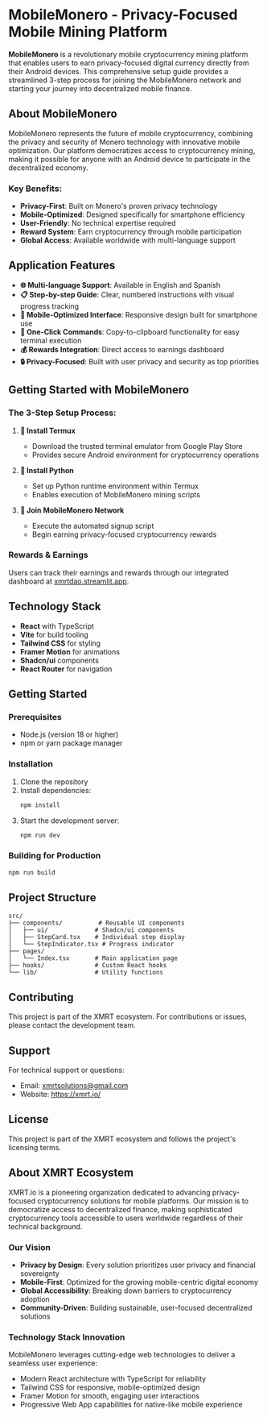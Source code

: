 
# MobileMonero - Privacy-Focused Mobile Mining Platform

**MobileMonero** is a revolutionary mobile cryptocurrency mining platform that enables users to earn privacy-focused digital currency directly from their Android devices. This comprehensive setup guide provides a streamlined 3-step process for joining the MobileMonero network and starting your journey into decentralized mobile finance.

## About MobileMonero

MobileMonero represents the future of mobile cryptocurrency, combining the privacy and security of Monero technology with innovative mobile optimization. Our platform democratizes access to cryptocurrency mining, making it possible for anyone with an Android device to participate in the decentralized economy.

### Key Benefits:
- **Privacy-First**: Built on Monero's proven privacy technology
- **Mobile-Optimized**: Designed specifically for smartphone efficiency
- **User-Friendly**: No technical expertise required
- **Reward System**: Earn cryptocurrency through mobile participation
- **Global Access**: Available worldwide with multi-language support

## Application Features

- **🌐 Multi-language Support**: Available in English and Spanish
- **📋 Step-by-step Guide**: Clear, numbered instructions with visual progress tracking
- **📱 Mobile-Optimized Interface**: Responsive design built for smartphone use
- **🔗 One-Click Commands**: Copy-to-clipboard functionality for easy terminal execution
- **💰 Rewards Integration**: Direct access to earnings dashboard
- **🔒 Privacy-Focused**: Built with user privacy and security as top priorities

## Getting Started with MobileMonero

### The 3-Step Setup Process:

1. **📱 Install Termux** 
   - Download the trusted terminal emulator from Google Play Store
   - Provides secure Android environment for cryptocurrency operations

2. **🐍 Install Python** 
   - Set up Python runtime environment within Termux
   - Enables execution of MobileMonero mining scripts

3. **🚀 Join MobileMonero Network** 
   - Execute the automated signup script
   - Begin earning privacy-focused cryptocurrency rewards

### Rewards & Earnings

Users can track their earnings and rewards through our integrated dashboard at [xmrtdao.streamlit.app](https://xmrtdao.streamlit.app).

## Technology Stack

- **React** with TypeScript
- **Vite** for build tooling
- **Tailwind CSS** for styling
- **Framer Motion** for animations
- **Shadcn/ui** components
- **React Router** for navigation

## Getting Started

### Prerequisites

- Node.js (version 18 or higher)
- npm or yarn package manager

### Installation

1. Clone the repository
2. Install dependencies:
   ```bash
   npm install
   ```
3. Start the development server:
   ```bash
   npm run dev
   ```

### Building for Production

```bash
npm run build
```

## Project Structure

```
src/
├── components/          # Reusable UI components
│   ├── ui/             # Shadcn/ui components
│   ├── StepCard.tsx    # Individual step display
│   └── StepIndicator.tsx # Progress indicator
├── pages/
│   └── Index.tsx       # Main application page
├── hooks/              # Custom React hooks
└── lib/                # Utility functions
```

## Contributing

This project is part of the XMRT ecosystem. For contributions or issues, please contact the development team.

## Support

For technical support or questions:
- Email: xmrtsolutions@gmail.com
- Website: https://xmrt.io/

## License

This project is part of the XMRT ecosystem and follows the project's licensing terms.

## About XMRT Ecosystem

XMRT.io is a pioneering organization dedicated to advancing privacy-focused cryptocurrency solutions for mobile platforms. Our mission is to democratize access to decentralized finance, making sophisticated cryptocurrency tools accessible to users worldwide regardless of their technical background.

### Our Vision
- **Privacy by Design**: Every solution prioritizes user privacy and financial sovereignty
- **Mobile-First**: Optimized for the growing mobile-centric digital economy  
- **Global Accessibility**: Breaking down barriers to cryptocurrency adoption
- **Community-Driven**: Building sustainable, user-focused decentralized solutions

### Technology Stack Innovation
MobileMonero leverages cutting-edge web technologies to deliver a seamless user experience:
- Modern React architecture with TypeScript for reliability
- Tailwind CSS for responsive, mobile-optimized design
- Framer Motion for smooth, engaging user interactions
- Progressive Web App capabilities for native-like mobile experience
